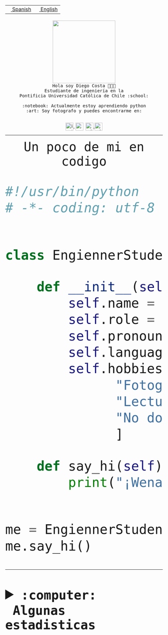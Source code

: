 <table border="0"  align="right">
 <tr><td><a href="README.md"><img src="https://upload.wikimedia.org/wikipedia/commons/thumb/8/89/Bandera_de_Espa%C3%B1a.svg/1200px-Bandera_de_Espa%C3%B1a.svg.png" height="10"> Spanish</a></td>
 <td><a href="README.en.md"><img src="https://upload.wikimedia.org/wikipedia/commons/a/a4/Flag_of_the_United_States.svg" height="10"> English</a></td></tr>
</table><br><br><br>


<p align="center">
  <img src="https://github.com/diegocostares/diegocostares/blob/main/Images/aaa2.gif?raw=true" height="200px" weight="200px">
  <br><samp>
    Hola soy Diego Costa 👨🏻‍💻<br>
    Estudiante de ingeniería en la <br>
    Pontificia Universidad Católica de Chile :school:<br>
  <br>
    :notebook: Actualmente estoy aprendiendo python <br>
    :art: Soy fotografo y puedes encontrarme en: <br>
  <br></samp>
  
</p>

<p align="center">
   <a href="https://instagram.com/diegocosta_no" target="blank">
    <img 
    align="center" src="https://cdn.jsdelivr.net/npm/simple-icons@3.0.1/icons/instagram.svg" alt="instagram" height="25px" width="25px" />
  </a>
  <a style="border: 3px solid; color: white;"href="https://t.me/diegocosta_no" target="blank">
  <img
  align="center" alt="Telegram" width="25px" src="https://icons-for-free.com/iconfiles/png/512/Telegram-1324888767380505522.png" />
</a>
<a href="https://api.whatsapp.com/send?phone=56971897835&text=Hola!" target="blank">
  <img
  align="center" alt="wtsp" width="25px" src="https://img.icons8.com/pastel-glyph/2x/whatsapp--v2.png" />
</a>
<a href="https://www.linkedin.com/in/diego-costa-786249213/" target="blank">
  <img
  align="center" alt="wtsp" width="25px" src="https://img.icons8.com/metro/452/linkedin.png" />
</a>

  </a>
</p>

---


<p align="center"><font size="25"><samp>Un poco de mi en codigo</samp></front></p>


```python
#!/usr/bin/python
# -*- coding: utf-8 -*-


class EngiennerStudent:

    def __init__(self):
        self.name = "Diego Costa"
        self.role = "Estudiante"
        self.pronouns = "he/him"
        self.language_spoken = ["es_CL", "en_US"]
        self.hobbies = [
              "Fotografia",
              "Lectura",
              "No dormir",
              ]

    def say_hi(self):
        print("¡Wena mundo!")


me = EngiennerStudent()
me.say_hi()
```
---
<details>
  <summary><b><samp>:computer: &nbsp;Algunas estadisticas</samp></b></summary>
  <br/></p>

<!--START_SECTION:waka-->
![Code Time](http://img.shields.io/badge/Code%20Time-930%20hrs%2058%20mins-blue)

**Soy nocturno 🦉** 

```text
🌞 Mañana                 8 commits           ░░░░░░░░░░░░░░░░░░░░░░░░░   00.30 % 
🌆 Día                    820 commits         ████████░░░░░░░░░░░░░░░░░   30.60 % 
🌃 Tarde                  1166 commits        ███████████░░░░░░░░░░░░░░   43.51 % 
🌙 Noche                  686 commits         ██████░░░░░░░░░░░░░░░░░░░   25.60 % 
```
📅 **Soy más productivo los Martes** 

```text
Lunes                    410 commits         ████░░░░░░░░░░░░░░░░░░░░░   15.30 % 
Martes                   527 commits         █████░░░░░░░░░░░░░░░░░░░░   19.66 % 
Miércoles                340 commits         ███░░░░░░░░░░░░░░░░░░░░░░   12.69 % 
Jueves                   370 commits         ███░░░░░░░░░░░░░░░░░░░░░░   13.81 % 
Viernes                  419 commits         ████░░░░░░░░░░░░░░░░░░░░░   15.63 % 
Sábado                   218 commits         ██░░░░░░░░░░░░░░░░░░░░░░░   08.13 % 
Domingo                  396 commits         ████░░░░░░░░░░░░░░░░░░░░░   14.78 % 
```


📊 **Esta semana me dediqué a** 

```text
🐱‍💻 Proyectos: 
github-actions           8 hrs 56 mins       ███████░░░░░░░░░░░░░░░░░░   26.83 % 
2023-1-S4-Grupo2-Scraper 6 hrs 41 mins       █████░░░░░░░░░░░░░░░░░░░░   20.06 % 
2023-1-S4-Grupo2-Backend 5 hrs 33 mins       ████░░░░░░░░░░░░░░░░░░░░░   16.67 % 
2023-1-S4-Grupo2-IA      5 hrs 20 mins       ████░░░░░░░░░░░░░░░░░░░░░   16.03 % 
rails_docker_compose_psql2 hrs 31 mins       ██░░░░░░░░░░░░░░░░░░░░░░░   07.59 % 
```


 Last Updated on 15/05/2023 06:24:38 UTC
<!--END_SECTION:waka-->
  
  

<p align="center"> <img src="https://github-readme-stats.vercel.app/api?username=diegocostares&show_icons=true&theme=ayu-mirage" alt="abhisheknaiidu" /></p>
 
</details>
